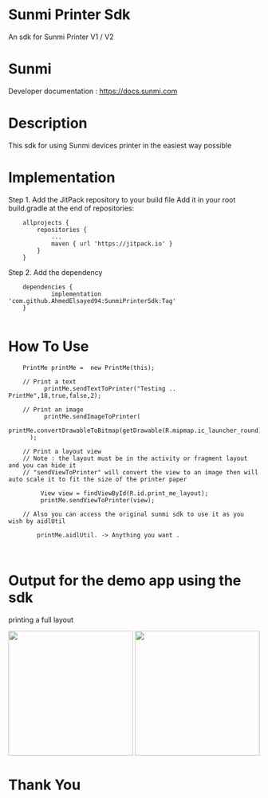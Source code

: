 # Sunmi Printer Sdk

An sdk for Sunmi Printer V1 / V2

# Sunmi
Developer documentation : https://docs.sunmi.com

# Description
This sdk for using Sunmi devices printer in the easiest way possible

# Implementation

Step 1. Add the JitPack repository to your build file Add it in your root build.gradle at the end of repositories:

```
	allprojects {
		repositories {
			...
			maven { url 'https://jitpack.io' }
		}
	}
```
  
Step 2. Add the dependency

```
	dependencies {
	        implementation 'com.github.AhmedElsayed94:SunmiPrinterSdk:Tag'
	}
  
```

# How To Use

```
    PrintMe printMe =  new PrintMe(this);
    
    // Print a text 
          printMe.sendTextToPrinter("Testing .. PrintMe",18,true,false,2);
          
    // Print an image
          printMe.sendImageToPrinter(
              printMe.convertDrawableToBitmap(getDrawable(R.mipmap.ic_launcher_round),100,100)
      );
      
    // Print a layout view 
    // Note : the layout must be in the activity or fragment layout and you can hide it
    // "sendViewToPrinter" will convert the view to an image then will auto scale it to fit the size of the printer paper
    
         View view = findViewById(R.id.print_me_layout);
         printMe.sendViewToPrinter(view);
         
    // Also you can access the original sunmi sdk to use it as you wish by aidlUtil
    
        printMe.aidlUtil. -> Anything you want .
       
         
```
# Output for the demo app using the sdk

printing a full layout

<img src="https://user-images.githubusercontent.com/37459585/73938305-a7557280-48ef-11ea-8a1f-2f9deb303b12.PNG"  width="250" height="250" /> <img src="https://user-images.githubusercontent.com/37459585/73938333-b89e7f00-48ef-11ea-85f4-3ea1a376357b.jpg"  width="250" height="250" />


# Thank You 

